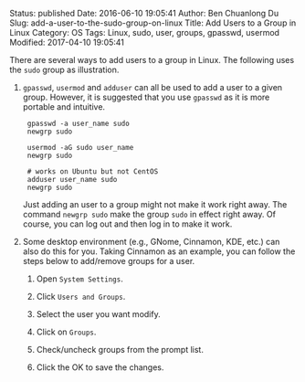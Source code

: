 Status: published
Date: 2016-06-10 19:05:41
Author: Ben Chuanlong Du
Slug: add-a-user-to-the-sudo-group-on-linux
Title: Add Users to a Group in Linux
Category: OS
Tags: Linux, sudo, user, groups, gpasswd, usermod
Modified: 2017-04-10 19:05:41

There are several ways to add users to a group in Linux. 
The following uses the `sudo` group as illustration.

1. `gpasswd`, `usermod` and `adduser` can all be used to add a user to a given group.
    However, it is suggested that you use `gpasswd` as it is more portable and intuitive. 

        gpasswd -a user_name sudo
        newgrp sudo

        usermod -aG sudo user_name
        newgrp sudo

        # works on Ubuntu but not CentOS
        adduser user_name sudo
        newgrp sudo

    Just adding an user to a group might not make it work right away.
    The command `newgrp sudo` make the group `sudo` in effect right away.
    Of course, you can log out and then log in to make it work.

3. Some desktop environment (e.g., GNome, Cinnamon, KDE, etc.) can also do this for you. 
    Taking Cinnamon as an example, 
    you can follow the steps below to add/remove groups for a user. 

    1. Open `System Settings`.

    2. Click `Users and Groups`.

    3. Select the user you want modify.

    3. Click on `Groups`.

    4. Check/uncheck groups from the prompt list.

    5. Click the OK to save the changes.
